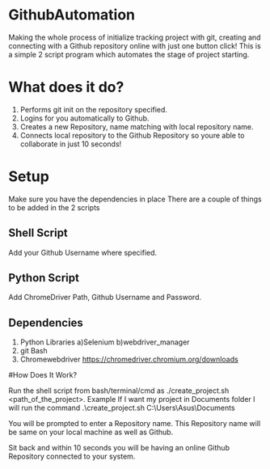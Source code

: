 # GithubAutomation
Making the whole process of initialize tracking project with git, creating and connecting with a Github repository online with just one button click!
This is a simple 2 script program which automates the stage of project starting.

# What does it do?
1) Performs git init on the repository specified.
2) Logins for you automatically to Github.
3) Creates a new Repository, name matching with local repository name.
4) Connects local repository to the Github Repository so youre able to collaborate in just 10 seconds!

# Setup
Make sure you have the dependencies in place
There are a couple of things to be added in the 2 scripts

## Shell Script
Add your Github Username where specified.

## Python Script
Add ChromeDriver Path, Github Username and Password.

## Dependencies
1) Python
  Libraries
  a)Selenium
  b)webdriver_manager
2) git Bash
3) Chromewebdriver https://chromedriver.chromium.org/downloads

#How Does It Work?

Run the shell script from bash/terminal/cmd as ./create_project.sh <path_of_the_project>.
Example
If I want my project in Documents folder I will run the command
.\create_project.sh C:\Users\Asus\Documents

You will be prompted to enter a Repository name.
This Repository name will be same on your local machine as well as Github.

Sit back and within 10 seconds you will be having an online Github Repository connected to your system.





